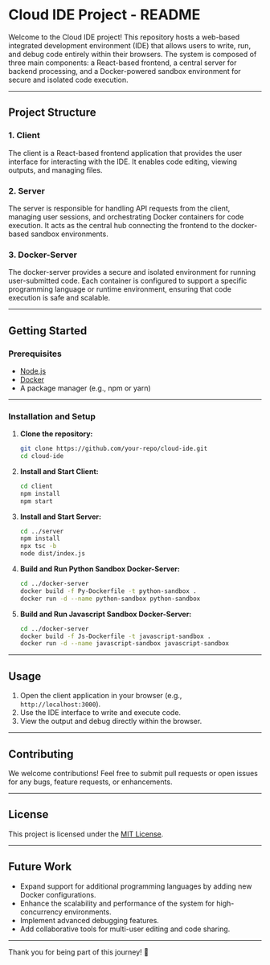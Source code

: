# Cloud IDE Project - README

Welcome to the Cloud IDE project! This repository hosts a web-based integrated development environment (IDE) that allows users to write, run, and debug code entirely within their browsers. The system is composed of three main components: a React-based frontend, a central server for backend processing, and a Docker-powered sandbox environment for secure and isolated code execution.

---

## **Project Structure**

### 1. **Client**  
The client is a React-based frontend application that provides the user interface for interacting with the IDE. It enables code editing, viewing outputs, and managing files.

### 2. **Server**  
The server is responsible for handling API requests from the client, managing user sessions, and orchestrating Docker containers for code execution. It acts as the central hub connecting the frontend to the docker-based sandbox environments.

### 3. **Docker-Server**  
The docker-server provides a secure and isolated environment for running user-submitted code. Each container is configured to support a specific programming language or runtime environment, ensuring that code execution is safe and scalable. 

---

## **Getting Started**

### Prerequisites
- [Node.js](https://nodejs.org/)
- [Docker](https://www.docker.com/)
- A package manager (e.g., npm or yarn)

---

### Installation and Setup

1. **Clone the repository:**
   ```bash
   git clone https://github.com/your-repo/cloud-ide.git
   cd cloud-ide
   ```

2. **Install and Start Client:**
   ```bash
   cd client
   npm install
   npm start
   ```

3. **Install and Start Server:**
   ```bash
   cd ../server
   npm install
   npx tsc -b
   node dist/index.js
   ```

4. **Build and Run Python Sandbox Docker-Server:**
   ```bash
   cd ../docker-server
   docker build -f Py-Dockerfile -t python-sandbox .
   docker run -d --name python-sandbox python-sandbox
   ```

5. **Build and Run Javascript Sandbox Docker-Server:**
   ```bash
   cd ../docker-server
   docker build -f Js-Dockerfile -t javascript-sandbox .
   docker run -d --name javascript-sandbox javascript-sandbox
   ```

---

## **Usage**

1. Open the client application in your browser (e.g., `http://localhost:3000`).
2. Use the IDE interface to write and execute code.
3. View the output and debug directly within the browser.

---

## **Contributing**

We welcome contributions! Feel free to submit pull requests or open issues for any bugs, feature requests, or enhancements.

---

## **License**

This project is licensed under the [MIT License](LICENSE).

---

## **Future Work**

- Expand support for additional programming languages by adding new Docker configurations.
- Enhance the scalability and performance of the system for high-concurrency environments.
- Implement advanced debugging features.
- Add collaborative tools for multi-user editing and code sharing.

--- 

Thank you for being part of this journey! 🚀